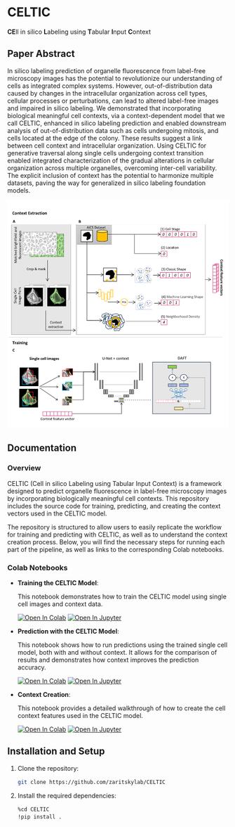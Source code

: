 # CELTIC
**CE**ll in silico **L**abeling using **T**abular **I**nput **C**ontext

## Paper Abstract

In silico labeling prediction of organelle fluorescence from label-free microscopy images has the potential to revolutionize our understanding of cells as integrated complex systems. However, out-of-distribution data caused by changes in the intracellular organization across cell types, cellular processes or perturbations, can lead to altered label-free images and impaired in silico labeling. We demonstrated that incorporating biological meaningful cell contexts, via a context-dependent model that we call CELTIC, enhanced in silico labeling prediction and enabled downstream analysis of out-of-distribution data such as cells undergoing mitosis, and cells located at the edge of the colony. These results suggest a link between cell context and intracellular organization. Using CELTIC for generative traversal along single cells undergoing context transition enabled integrated characterization of the gradual alterations in cellular organization across multiple organelles, overcoming inter-cell variability. The explicit inclusion of context has the potential to harmonize multiple datasets, paving the way for generalized in silico labeling foundation models.

<img src="assets/f2.png" width="700" />


## Documentation

### Overview
CELTIC (Cell in silico Labeling using Tabular Input Context) is a framework designed to predict organelle fluorescence in label-free microscopy images by incorporating biologically meaningful cell contexts. This repository includes the source code for training, predicting, and creating the context vectors used in the CELTIC model.

The repository is structured to allow users to easily replicate the workflow for training and predicting with CELTIC, as well as to understand the context creation process. Below, you will find the necessary steps for running each part of the pipeline, as well as links to the corresponding Colab notebooks.

### Colab Notebooks
- **Training the CELTIC Model**: 

    This notebook demonstrates how to train the CELTIC model using single cell images and context data. 
    
    [![Open In Colab](https://colab.research.google.com/assets/colab-badge.svg)](https://colab.research.google.com/github/nts-e/CELTIC/blob/main/examples/train.ipynb)
    [![Open In Jupyter](https://img.shields.io/badge/Open%20in-Jupyter-blue.svg)](https://github.com/nts-e/CELTIC/blob/main/examples/train.ipynb)

    

- **Prediction with the CELTIC Model**:

    This notebook shows how to run predictions using the trained single cell model, both with and without context. It allows for the comparison of results and demonstrates how context improves the prediction accuracy.
    
    [![Open In Colab](https://colab.research.google.com/assets/colab-badge.svg)](https://colab.research.google.com/github/nts-e/CELTIC/blob/main/examples/predict.ipynb)
    [![Open In Jupyter](https://img.shields.io/badge/Open%20in-Jupyter-blue.svg)](https://github.com/nts-e/CELTIC/blob/main/examples/predict.ipynb)
    
    

- **Context Creation**:

    This notebook provides a detailed walkthrough of how to create the cell context features used in the CELTIC model.
    
    [![Open In Colab](https://colab.research.google.com/assets/colab-badge.svg)](https://colab.research.google.com/github/nts-e/CELTIC/blob/main/examples/context_creation.ipynb)
    [![Open In Jupyter](https://img.shields.io/badge/Open%20in-Jupyter-blue.svg)](https://github.com/nts-e/CELTIC/blob/main/examples/context_creation.ipynb)  
    
    

## Installation and Setup

1. Clone the repository:
   ```bash
   git clone https://github.com/zaritskylab/CELTIC

2. Install the required dependencies:
    ```bash
    %cd CELTIC
    !pip install .
